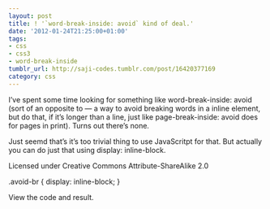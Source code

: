 ```yaml
---
layout: post
title: ! '`word-break-inside: avoid` kind of deal.'
date: '2012-01-24T21:25:00+01:00'
tags:
- css
- css3
- word-break-inside
tumblr_url: http://saji-codes.tumblr.com/post/16420377169
category: css
---
```

I’ve spent some time looking for something like word-break-inside: avoid (sort of an opposite to <wbr /> — a way to avoid breaking words in a inline element, but do that, if it’s longer than a line, just like page-break-inside: avoid does for pages in print). Turns out there’s none.

Just seemd that’s it’s too trivial thing to use JavaScritpt for that. But actually you can do just that using display: inline-block.



<p>
    Licensed under
    <span class="avoid-br">Creative Commons Attribute-ShareAlike 2.0</span>
</p>

.avoid-br
{
    display: inline-block;
}

View the code and result.

